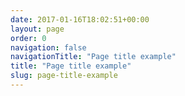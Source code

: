 ```yaml
---
date: 2017-01-16T18:02:51+00:00
layout: page
order: 0
navigation: false
navigationTitle: "Page title example"
title: "Page title example"
slug: page-title-example
---
```

 <Insert your content here> 
 